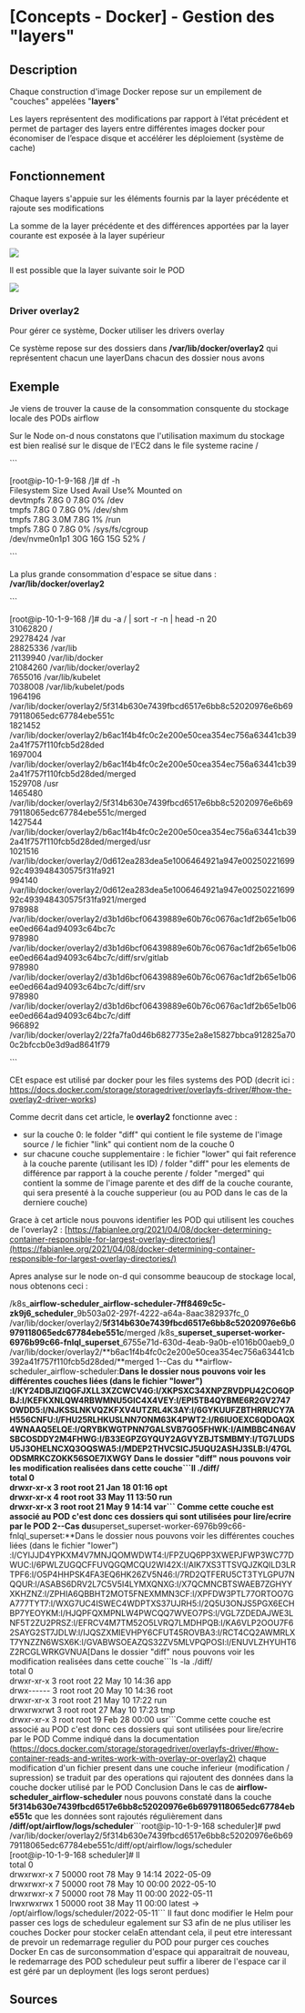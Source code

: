 # \[Concepts - Docker] - Gestion des "layers"

## Description

Chaque construction d'image Docker repose sur un empilement de "couches" appelées "**layers**"

Les layers représentent des modifications par rapport à l’état précédent et permet de partager des layers entre différentes images docker pour économiser de l’espace disque et accélérer les déploiement (système de cache)

## Fonctionnement

Chaque layers s'appuie sur les éléments fournis par la layer précédente et rajoute ses modifications

La somme de la layer précédente et des différences apportées par la layer courante est exposée à la layer supérieur

![](../.gitbook/assets/container-layers.jpg)

Il est possible que la layer suivante soir le POD

![](../.gitbook/assets/sharing-layers.jpg)

### Driver overlay2

Pour gérer ce système, Docker utiliser les drivers overlay

Ce système repose sur des dossiers dans **/var/lib/docker/overlay2** qui représentent chacun une layerDans chacun des dossier nous avons

## Exemple

Je viens de trouver la cause de la consommation consquente du stockage locale des PODs airflow

Sur le Node on-d nous constatons que l'utilisation maximum du stockage est bien realisé sur le disque de l'EC2 dans le file systeme racine /

\`\`\`

\[root@ip-10-1-9-168 /]# df -h\
Filesystem Size Used Avail Use% Mounted on\
devtmpfs 7.8G 0 7.8G 0% /dev\
tmpfs 7.8G 0 7.8G 0% /dev/shm\
tmpfs 7.8G 3.0M 7.8G 1% /run\
tmpfs 7.8G 0 7.8G 0% /sys/fs/cgroup\
/dev/nvme0n1p1 30G 16G 15G 52% /

\`\`\`

La plus grande consommation d'espace se situe dans : **/var/lib/docker/overlay2**

\`\`\`

\[root@ip-10-1-9-168 /]# du -a / | sort -r -n | head -n 20\
31062820 /\
29278424 /var\
28825336 /var/lib\
21139940 /var/lib/docker\
21084260 /var/lib/docker/overlay2\
7655016 /var/lib/kubelet\
7038008 /var/lib/kubelet/pods\
1964196 /var/lib/docker/overlay2/5f314b630e7439fbcd6517e6bb8c52020976e6b6979118065edc67784ebe551c\
1821452 /var/lib/docker/overlay2/b6ac1f4b4fc0c2e200e50cea354ec756a63441cb392a41f757f110fcb5d28ded\
1697004 /var/lib/docker/overlay2/b6ac1f4b4fc0c2e200e50cea354ec756a63441cb392a41f757f110fcb5d28ded/merged\
1529708 /usr\
1465480 /var/lib/docker/overlay2/5f314b630e7439fbcd6517e6bb8c52020976e6b6979118065edc67784ebe551c/merged\
1427544 /var/lib/docker/overlay2/b6ac1f4b4fc0c2e200e50cea354ec756a63441cb392a41f757f110fcb5d28ded/merged/usr\
1021516 /var/lib/docker/overlay2/0d612ea283dea5e1006464921a947e0025022169992c493948430575f31fa921\
994140 /var/lib/docker/overlay2/0d612ea283dea5e1006464921a947e0025022169992c493948430575f31fa921/merged\
978988 /var/lib/docker/overlay2/d3b1d6bcf06439889e60b76c0676ac1df2b65e1b06ee0ed664ad94093c64bc7c\
978980 /var/lib/docker/overlay2/d3b1d6bcf06439889e60b76c0676ac1df2b65e1b06ee0ed664ad94093c64bc7c/diff/srv/gitlab\
978980 /var/lib/docker/overlay2/d3b1d6bcf06439889e60b76c0676ac1df2b65e1b06ee0ed664ad94093c64bc7c/diff/srv\
978980 /var/lib/docker/overlay2/d3b1d6bcf06439889e60b76c0676ac1df2b65e1b06ee0ed664ad94093c64bc7c/diff\
966892 /var/lib/docker/overlay2/22fa7fa0d46b6827735e2a8e15827bbca912825a700c2bfccb0e3d9ad8641f79

&#x20;

\`\`\`

CEt espace est utilisé par docker pour les files systems des POD (decrit ici : https://docs.docker.com/storage/storagedriver/overlayfs-driver/#how-the-overlay2-driver-works)

Comme decrit dans cet article, le **overlay2** fonctionne avec :

* sur la couche 0:  le folder "diff" qui contient le file systeme de l'image source / le fichier "link" qui contient nom de la couche 0
* sur chacune couche supplementaire : le fichier "lower" qui fait reference à la couche parente (utilisant les ID) /  folder "diff" pour les elements de différence par rapport à la couche perente /  folder "merged" qui contient la somme de l'image parente et des diff de la couche courante, qui sera presenté à la couche supperieur (ou au POD dans le cas de la derniere couche)

&#x20;

Grace à cet article nous pouvons identifier les POD qui utilisent les couches de l'overlay2 : [https://fabianlee.org/2021/04/08/docker-determining-container-responsible-for-largest-overlay-directories/](https://fabianlee.org/2021/04/08/docker-determining-container-responsible-for-largest-overlay-directories/)

Apres analyse sur le node on-d qui consomme beaucoup de stockage local, nous obtenons ceci :

&#x20;

/k8s\_**airflow-scheduler\_airflow-scheduler-7ff8469c5c-zk9j6\_scheduler**\_9b503a02-297f-4222-a64a-8aac382937fc\_0 /var/lib/docker/overlay2/**5f314b630e7439fbcd6517e6bb8c52020976e6b6979118065edc67784ebe551c**/merged /k8s\_**superset\_superset-worker-6976b99c66-fnlql\_superset**\_6755e71d-630d-4eab-9a0b-e1016b00aeb9\_0 /var/lib/docker/overlay2/**b6ac1f4b4fc0c2e200e50cea354ec756a63441cb392a41f757f110fcb5d28ded/**merged 1--Cas du **airflow-scheduler\_airflow-scheduler:**Dans le dossier nous pouvons voir les différentes couches liées (dans le fichier "lower") :l/KY24DBJIZIQGFJXLL3XZCWCV4G:l/XKPSXC34XNPZRVDPU42CO6QPBJ:l/KEFKXNLQW4RBWMNU5GIC4X4VEY:l/EPI5TB4QYBME6R2GV2747OWDD5:l/NJKSSLNKVQZKFXV4UTZRL4K3AY:l/6GYKUUFZBTHRRUCY7AH556CNFU:l/FHU25RLHKUSLNN7ONM63K4PWT2:l/R6IUOEXC6QDOAQX4WNAAQ5ELQE:l/QRYBKWGTPNN7GALSVB7GO5FHWK:l/AIMBBC4N6AVSBCOSDDY2M4FHWG:l/B33EGPZGYQUY2AGVYZBJTSMBMY:l/TG7LUDSU5J3OHELNCXQ3OQSWA5:l/MDEP2THVCSICJ5UQU2ASHJ3SLB:l/47GLODSMRKCZOKK56SOE7IXWGY Dans le dossier "diff" nous pouvons voir les modification realisées dans cette couche\`\`\`ll ./diff/\
total 0\
drwxr-xr-x 3 root root 21 Jan 18 01:16 opt\
drwxr-xr-x 4 root root 33 May 11 13:50 run\
drwxr-xr-x 3 root root 21 May 9 14:14 var\`\`\` Comme cette couche est associé au POD c'est donc ces dossiers qui sont utilisées pour lire/ecrire par le POD 2--Cas du**superset\_superset-worker-6976b99c66-fnlql\_superset:**Dans le dossier nous pouvons voir les différentes couches liées (dans le fichier "lower") :l/CYIJJD4YPKXM4V7MNJQOMWDWT4:l/FPZUQ6PP3XWEPJFWP3WC77DWUC:l/6PWLZUGQCFFUVQGQMCQU2WI42X:l/AIK7XS3TTSVQJZKQILD3LRTPF6:l/O5P4HHPSK4FA3EQ6HK26ZV5N46:l/7RD2QTFERU5CT3TYLGPU7NQQUR:l/ASABS6DRV2L7C5V5I4LYMXQNXG:l/X7QCMNCBTSWAEB7ZGHYYXKHZNZ:l/ZPHIA6QBBHT2MOT5FNEXMMN3CF:l/XPFDW3PTL77ORTOO7GA777TYT7:l/WXG7UC4ISWEC4WDPTXS37UJRH5:l/2Q5U3ONJS5PGX6ECHBP7YEOYKM:l/HJQPFQXMPNLW4PWCQQ7WVEO7PS:l/VGL7ZDEDAJWE3LNF5T2ZU2PRSZ:l/EFRCV4M7TM52O5LVRQ7LMDHPQB:l/KA6VLP2OOU7F62SAYG2ST7JDLW:l/IJQSZXMIEVHPY6CFUT45ROVBA3:l/RCT4CQ2AWMRLXT7YNZZN6WSX6K:l/GVABWSOEAZQS32ZV5MLVPQPOSI:l/ENUVLZHYUHT6Z2RCGLWRKGVNUA\[Dans le dossier "diff" nous pouvons voir les modification realisées dans cette couche\`\`\`ls -la ./diff/\
total 0\
drwxr-xr-x 3 root root 22 May 10 14:36 app\
drwx------ 3 root root 20 May 10 14:36 root\
drwxr-xr-x 3 root root 21 May 10 17:22 run\
drwxrwxrwt 3 root root 27 May 10 17:23 tmp\
drwxr-xr-x 3 root root 19 Feb 28 00:00 usr\`\`\`Comme cette couche est associé au POD c'est donc ces dossiers qui sont utilisées pour lire/ecrire par le POD Comme indiqué dans la documentation ([https://docs.docker.com/storage/storagedriver/overlayfs-driver/#how-container-reads-and-writes-work-with-overlay-or-overlay2)](https://docs.docker.com/storage/storagedriver/overlayfs-driver/#how-container-reads-and-writes-work-with-overlay-or-overlay2\)) chaque modification d'un fichier present dans une couche inferieur (modification / supression) se traduit par des operations qui rajoutent des données dans la couche docker utilisé par le POD Conclusion Dans le cas de  **airflow-scheduler\_airflow-scheduler**  nous pouvons constaté dans la couche  **5f314b630e7439fbcd6517e6bb8c52020976e6b6979118065edc67784ebe551c**  que les données sont rajoutés régulièrement dans **/diff/opt/airflow/logs/scheduler**\`\`\`root@ip-10-1-9-168 scheduler]# pwd\
/var/lib/docker/overlay2/5f314b630e7439fbcd6517e6bb8c52020976e6b6979118065edc67784ebe551c/diff/opt/airflow/logs/scheduler\
\[root@ip-10-1-9-168 scheduler]# ll\
total 0\
drwxrwxr-x 7 50000 root 78 May 9 14:14 2022-05-09\
drwxrwxr-x 7 50000 root 78 May 10 00:00 2022-05-10\
drwxrwxr-x 7 50000 root 78 May 11 00:00 2022-05-11\
lrwxrwxrwx 1 50000 root 38 May 11 00:00 latest -> /opt/airflow/logs/scheduler/2022-05-11\`\`\` Il faut donc modifier le Helm pour passer ces logs de scheduleur egalement sur S3 afin de ne plus utiliser les couches Docker pour stocker celaEn attendant cela, il peut etre interessant de prevoir un redemarrage regulier du POD pour purger ces couches Docker En cas de surconsommation d'espace qui apparaitrait de nouveau, le redemarrage des POD scheduleur peut suffir a liberer de l'espace car il est géré par un deployment (les logs seront perdues)

## Sources
